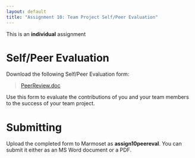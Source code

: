 ```yaml
---
layout: default
title: "Assignment 10: Team Project Self/Peer Evaluation"
---
```


This is an **individual** assignment

# Self/Peer Evaluation

Download the following Self/Peer Evaluation form:

> [PeerReview.doc](PeerReview.doc)

Use this form to evaluate the contributions of you and your team members to the success of your team project.

# Submitting

Upload the completed form to Marmoset as **assign10peereval**.  You can submit it either as an MS Word document or a PDF.
